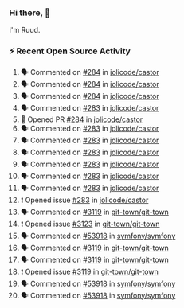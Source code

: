 ### Hi there, 👋

I'm Ruud.
 
### :zap: Recent Open Source Activity

<!--START_SECTION:activity-->
1. 🗣 Commented on [#284](https://github.com/jolicode/castor/pull/284#issuecomment-1948317838) in [jolicode/castor](https://github.com/jolicode/castor)
2. 🗣 Commented on [#284](https://github.com/jolicode/castor/pull/284#issuecomment-1948299307) in [jolicode/castor](https://github.com/jolicode/castor)
3. 🗣 Commented on [#284](https://github.com/jolicode/castor/pull/284#issuecomment-1948292987) in [jolicode/castor](https://github.com/jolicode/castor)
4. 🗣 Commented on [#283](https://github.com/jolicode/castor/issues/283#issuecomment-1948280524) in [jolicode/castor](https://github.com/jolicode/castor)
5. 💪 Opened PR [#284](https://github.com/jolicode/castor/pull/284) in [jolicode/castor](https://github.com/jolicode/castor)
6. 🗣 Commented on [#283](https://github.com/jolicode/castor/issues/283#issuecomment-1948277322) in [jolicode/castor](https://github.com/jolicode/castor)
7. 🗣 Commented on [#283](https://github.com/jolicode/castor/issues/283#issuecomment-1948275451) in [jolicode/castor](https://github.com/jolicode/castor)
8. 🗣 Commented on [#283](https://github.com/jolicode/castor/issues/283#issuecomment-1948274249) in [jolicode/castor](https://github.com/jolicode/castor)
9. 🗣 Commented on [#283](https://github.com/jolicode/castor/issues/283#issuecomment-1948273663) in [jolicode/castor](https://github.com/jolicode/castor)
10. 🗣 Commented on [#283](https://github.com/jolicode/castor/issues/283#issuecomment-1948079026) in [jolicode/castor](https://github.com/jolicode/castor)
11. 🗣 Commented on [#283](https://github.com/jolicode/castor/issues/283#issuecomment-1948076624) in [jolicode/castor](https://github.com/jolicode/castor)
12. ❗ Opened issue [#283](https://github.com/jolicode/castor/issues/283) in [jolicode/castor](https://github.com/jolicode/castor)
13. 🗣 Commented on [#3119](https://github.com/git-town/git-town/issues/3119#issuecomment-1945827714) in [git-town/git-town](https://github.com/git-town/git-town)
14. ❗ Opened issue [#3123](https://github.com/git-town/git-town/issues/3123) in [git-town/git-town](https://github.com/git-town/git-town)
15. 🗣 Commented on [#53918](https://github.com/symfony/symfony/issues/53918#issuecomment-1941636058) in [symfony/symfony](https://github.com/symfony/symfony)
16. 🗣 Commented on [#3119](https://github.com/git-town/git-town/issues/3119#issuecomment-1941635116) in [git-town/git-town](https://github.com/git-town/git-town)
17. 🗣 Commented on [#3119](https://github.com/git-town/git-town/issues/3119#issuecomment-1941500470) in [git-town/git-town](https://github.com/git-town/git-town)
18. ❗ Opened issue [#3119](https://github.com/git-town/git-town/issues/3119) in [git-town/git-town](https://github.com/git-town/git-town)
19. 🗣 Commented on [#53918](https://github.com/symfony/symfony/issues/53918#issuecomment-1941052530) in [symfony/symfony](https://github.com/symfony/symfony)
20. 🗣 Commented on [#53918](https://github.com/symfony/symfony/issues/53918#issuecomment-1940844536) in [symfony/symfony](https://github.com/symfony/symfony)
<!--END_SECTION:activity-->

